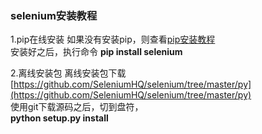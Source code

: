 ### selenium安装教程

1.pip在线安装
	如果没有安装pip，则查看[pip安装教程](https://github.com/F-Monkey/python/blob/master/automate/src/evn/pip.md)  
	安装好之后，执行命令 __pip install selenium__

2.离线安装包
	离线安装包下载[https://github.com/SeleniumHQ/selenium/tree/master/py](https://github.com/SeleniumHQ/selenium/tree/master/py)  
	使用git下载源码之后，切到盘符，  
	__python setup.py install__